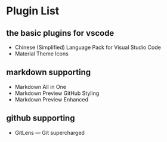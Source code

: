 # Plugin List

## the basic plugins for vscode

- Chinese (Simplified) Language Pack for Visual Studio Code
- Material Theme Icons

## markdown supporting

- Markdown All in One
- Markdown Preview GitHub Styling
- Markdown Preview Enhanced

## github supporting

- GitLens — Git supercharged
